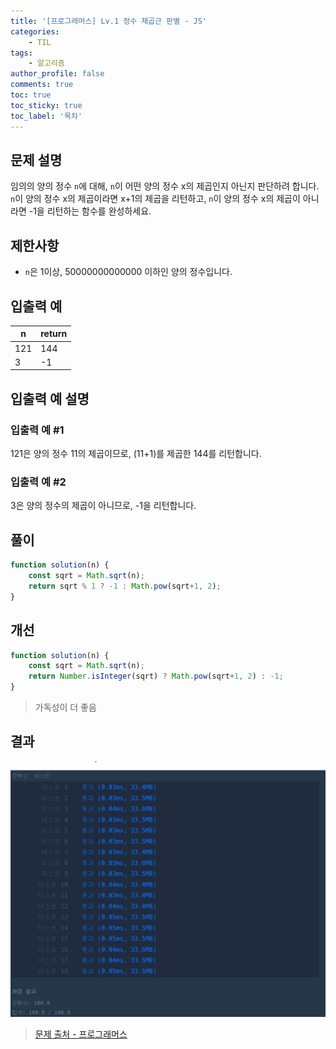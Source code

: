 ```yaml
---
title: '[프로그래머스] Lv.1 정수 제곱근 판별 - JS'
categories:
    - TIL
tags:
    - 알고리즘
author_profile: false
comments: true
toc: true
toc_sticky: true
toc_label: '목차'
---
```


## 문제 설명
임의의 양의 정수 `n`에 대해, `n`이 어떤 양의 정수 x의 제곱인지 아닌지 판단하려 합니다.
`n`이 양의 정수 x의 제곱이라면 x+1의 제곱을 리턴하고, `n`이 양의 정수 x의 제곱이 아니라면 -1을 리턴하는 함수를 완성하세요.

## 제한사항
* `n`은 1이상, 50000000000000 이하인 양의 정수입니다.

## 입출력 예

| n   | return |
|-----|--------|
| 121 | 144    |
| 3   | -1     |

## 입출력 예 설명
### 입출력 예 #1
121은 양의 정수 11의 제곱이므로, (11+1)를 제곱한 144를 리턴합니다.

### 입출력 예 #2
3은 양의 정수의 제곱이 아니므로, -1을 리턴합니다.

## 풀이
```javascript
function solution(n) {
    const sqrt = Math.sqrt(n);
    return sqrt % 1 ? -1 : Math.pow(sqrt+1, 2);
}
```

## 개선
```javascript
function solution(n) {
    const sqrt = Math.sqrt(n);
    return Number.isInteger(sqrt) ? Math.pow(sqrt+1, 2) : -1;
}
```
> 가독성이 더 좋음

## 결과
![result](/assets/images/2023/08-21/algorithm-10-result.png)

>[문제 출처 - 프로그래머스](https://school.programmers.co.kr/learn/courses/30/lessons/12934)